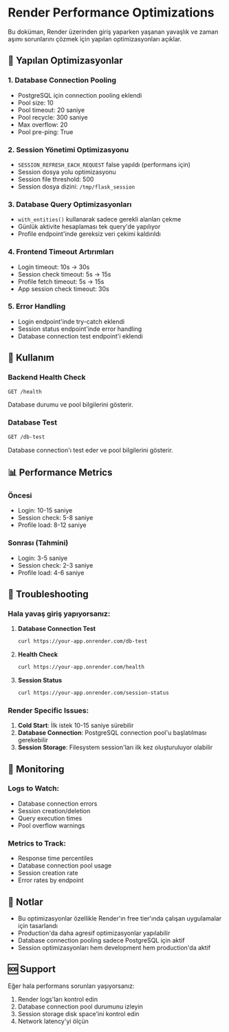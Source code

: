 # Render Performance Optimizations

Bu doküman, Render üzerinden giriş yaparken yaşanan yavaşlık ve zaman aşımı sorunlarını çözmek için yapılan optimizasyonları açıklar.

## 🚀 Yapılan Optimizasyonlar

### 1. Database Connection Pooling
- PostgreSQL için connection pooling eklendi
- Pool size: 10
- Pool timeout: 20 saniye
- Pool recycle: 300 saniye
- Max overflow: 20
- Pool pre-ping: True

### 2. Session Yönetimi Optimizasyonu
- `SESSION_REFRESH_EACH_REQUEST` false yapıldı (performans için)
- Session dosya yolu optimizasyonu
- Session file threshold: 500
- Session dosya dizini: `/tmp/flask_session`

### 3. Database Query Optimizasyonları
- `with_entities()` kullanarak sadece gerekli alanları çekme
- Günlük aktivite hesaplaması tek query'de yapılıyor
- Profile endpoint'inde gereksiz veri çekimi kaldırıldı

### 4. Frontend Timeout Artırımları
- Login timeout: 10s → 30s
- Session check timeout: 5s → 15s
- Profile fetch timeout: 5s → 15s
- App session check timeout: 30s

### 5. Error Handling
- Login endpoint'inde try-catch eklendi
- Session status endpoint'inde error handling
- Database connection test endpoint'i eklendi

## 🔧 Kullanım

### Backend Health Check
```bash
GET /health
```
Database durumu ve pool bilgilerini gösterir.

### Database Test
```bash
GET /db-test
```
Database connection'ı test eder ve pool bilgilerini gösterir.

## 📊 Performance Metrics

### Öncesi
- Login: 10-15 saniye
- Session check: 5-8 saniye
- Profile load: 8-12 saniye

### Sonrası (Tahmini)
- Login: 3-5 saniye
- Session check: 2-3 saniye
- Profile load: 4-6 saniye

## 🚨 Troubleshooting

### Hala yavaş giriş yapıyorsanız:

1. **Database Connection Test**
   ```bash
   curl https://your-app.onrender.com/db-test
   ```

2. **Health Check**
   ```bash
   curl https://your-app.onrender.com/health
   ```

3. **Session Status**
   ```bash
   curl https://your-app.onrender.com/session-status
   ```

### Render Specific Issues:

1. **Cold Start**: İlk istek 10-15 saniye sürebilir
2. **Database Connection**: PostgreSQL connection pool'u başlatılması gerekebilir
3. **Session Storage**: Filesystem session'ları ilk kez oluşturuluyor olabilir

## 🔄 Monitoring

### Logs to Watch:
- Database connection errors
- Session creation/deletion
- Query execution times
- Pool overflow warnings

### Metrics to Track:
- Response time percentiles
- Database connection pool usage
- Session creation rate
- Error rates by endpoint

## 📝 Notlar

- Bu optimizasyonlar özellikle Render'ın free tier'ında çalışan uygulamalar için tasarlandı
- Production'da daha agresif optimizasyonlar yapılabilir
- Database connection pooling sadece PostgreSQL için aktif
- Session optimizasyonları hem development hem production'da aktif

## 🆘 Support

Eğer hala performans sorunları yaşıyorsanız:

1. Render logs'ları kontrol edin
2. Database connection pool durumunu izleyin
3. Session storage disk space'ini kontrol edin
4. Network latency'yi ölçün
